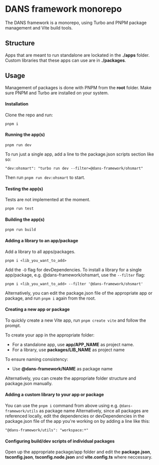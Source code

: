 # DANS framework monorepo
The DANS framework is a monorepo, using Turbo and PNPM package management and Vite build tools.

## Structure
Apps that are meant to run standalone are lockated in the **./apps** folder. Custom libraries that these apps can use are in **./packages**.

## Usage
Management of packages is done with PNPM from the **root** folder. Make sure PNPM and Turbo are installed on your system.

#### Installation
Clone the repo and run:

    pnpm i

#### Running the app(s)
    pnpm run dev

To run just a single app, add a line to the package.json scripts section like so:

    "dev:ohsmart": "turbo run dev --filter=@dans-framework/ohsmart"

Then run `pnpm run dev:ohsmart` to start.

#### Testing the app(s)
Tests are not implemented at the moment.

    pnpm run test

#### Building the app(s)

    pnpm run build

#### Adding a library to an app/package
Add a library to all apps/packages. 

    pnpm i <lib_you_want_to_add>

Add the `-D` flag for devDependencies.
To install a library for a single app/package, e.g. @dans-framework/ohsmart, use the `--filter` flag:

    pnpm i <lib_you_want_to_add> --filter '@dans-framework/ohsmart'
Alternatively, you can edit the package.json file of the appropriate app or package, and run `pnpm i` again from the root.

#### Creating a new app or package
To quickly create a new Vite app, run `pnpm create vite` and follow the prompt.

To create your app in the appropriate folder:
 - For a standalone app, use **app/APP_NAME** as project name. 
 - For a library, use **packages/LIB_NAME** as project name

 To ensure naming consistency:
 - Use **@dans-framework/NAME** as package name

Alternatively, you can create the appropriate folder structure and package.json manually.

#### Adding a custom library to your app or package
You can use the `pnpm i` command from above using e.g. `@dans-framework/utils` as package name
Alternatively, since all packages are referenced locally, edit the dependencies or devDependencies in the package.json file of the app you're working on by adding a line like this:

    "@dans-framework/utils": "workspace:*"

#### Configuring build/dev scripts of individual packages
Open up the appropriate package/app folder and edit the **package.json**, **tsconfig.json**,  **tsconfig.node.json** and **vite.config.ts** where neccessary.
